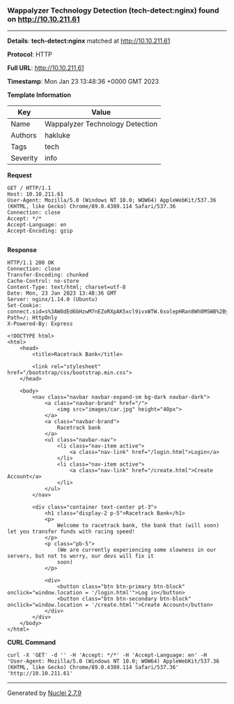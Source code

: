 ### Wappalyzer Technology Detection (tech-detect:nginx) found on http://10.10.211.61
---
**Details**: **tech-detect:nginx**  matched at http://10.10.211.61

**Protocol**: HTTP

**Full URL**: http://10.10.211.61

**Timestamp**: Mon Jan 23 13:48:36 +0000 GMT 2023

**Template Information**

| Key | Value |
|---|---|
| Name | Wappalyzer Technology Detection |
| Authors | hakluke |
| Tags | tech |
| Severity | info |

**Request**
```http
GET / HTTP/1.1
Host: 10.10.211.61
User-Agent: Mozilla/5.0 (Windows NT 10.0; WOW64) AppleWebKit/537.36 (KHTML, like Gecko) Chrome/89.0.4389.114 Safari/537.36
Connection: close
Accept: */*
Accept-Language: en
Accept-Encoding: gzip


```

**Response**
```http
HTTP/1.1 200 OK
Connection: close
Transfer-Encoding: chunked
Cache-Control: no-store
Content-Type: text/html; charset=utf-8
Date: Mon, 23 Jan 2023 13:48:36 GMT
Server: nginx/1.14.0 (Ubuntu)
Set-Cookie: connect.sid=s%3AW8dEd6bHzwM7nEZoRXpAK5xcl9ivxWTW.6solepHRan8Wh0MSWB%2ByQ%2Fw3bghIR7Imybikzr1yzvs; Path=/; HttpOnly
X-Powered-By: Express

<!DOCTYPE html>
<html>
    <head>
        <title>Racetrack Bank</title>

        <link rel="stylesheet" href="/bootstrap/css/bootstrap.min.css">
    </head>

    <body>
        <nav class="navbar navbar-expand-sm bg-dark navbar-dark">
            <a class="navbar-brand" href="/">
                <img src="images/car.jpg" height="40px">
            </a>
            <a class="navbar-brand">
                Racetrack bank
            </a>
            <ul class="navbar-nav">
                <li class="nav-item active">
                    <a class="nav-link" href="/login.html">Login</a>
                </li>
                <li class="nav-item active">
                    <a class="nav-link" href="/create.html">Create Account</a>
                </li>
            </ul>
        </nav>

        <div class="container text-center pt-3">
            <h1 class="display-2 p-5">Racetrack Bank</h1>
            <p>
                Welcome to racetrack bank, the bank that (will soon) let you transfer funds with racing speed!
            </p>
            <p class="pb-5">
                (We are currently experiencing some slowness in our servers, but not to worry, our devs will fix it
                soon)
            </p>

            <div>
                <button class="btn btn-primary btn-block" onclick="window.location = '/login.html'">Log in</button>
                <button class="btn btn-secondary btn-block" onclick="window.location = '/create.html'">Create Account</button>
            </div>
        </div>
    </body>
</html>
```


**CURL Command**
```
curl -X 'GET' -d '' -H 'Accept: */*' -H 'Accept-Language: en' -H 'User-Agent: Mozilla/5.0 (Windows NT 10.0; WOW64) AppleWebKit/537.36 (KHTML, like Gecko) Chrome/89.0.4389.114 Safari/537.36' 'http://10.10.211.61'
```
---
Generated by [Nuclei 2.7.9](https://github.com/projectdiscovery/nuclei)